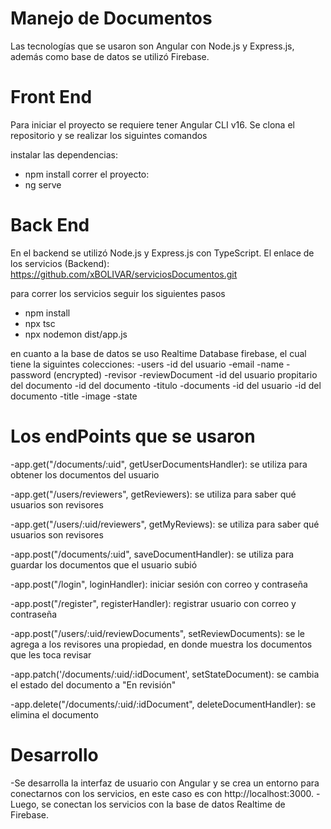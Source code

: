 # Manejo de Documentos
Las tecnologías que se usaron son Angular con Node.js y Express.js, además como base de datos se utilizó Firebase.

# Front End
Para iniciar el proyecto se requiere tener Angular CLI v16. 
Se clona el repositorio y se realizar los siguintes comandos

instalar las dependencias:
- npm install 
correr el proyecto:
- ng serve

# Back End
En el backend se utilizó Node.js y Express.js con TypeScript.
El enlace de los servicios (Backend):
https://github.com/xBOLIVAR/serviciosDocumentos.git

para correr los servicios seguir los siguientes pasos
- npm install
- npx tsc
- npx nodemon dist/app.js

en cuanto a la base de datos se uso Realtime Database firebase, el cual tiene la siguintes colecciones:
-users
  -id del usuario
    -email
    -name
    -password (encrypted)
    -revisor
    -reviewDocument
      -id del usuario propitario del documento
        -id del documento
          -titulo
-documents
 -id del usuario
  -id del documento
    -title
    -image
    -state

# Los endPoints que se usaron
-app.get("/documents/:uid", getUserDocumentsHandler): se utiliza para obtener los documentos del usuario

-app.get("/users/reviewers", getReviewers): se utiliza para saber qué usuarios son revisores

-app.get("/users/:uid/reviewers", getMyReviews): se utiliza para saber qué usuarios son revisores

-app.post("/documents/:uid", saveDocumentHandler): se utiliza para guardar los documentos que el usuario subió

-app.post("/login", loginHandler): iniciar sesión con correo y contraseña

-app.post("/register", registerHandler): registrar usuario con correo y contraseña

-app.post("/users/:uid/reviewDocuments", setReviewDocuments): se le agrega a los revisores una propiedad, en donde muestra los documentos que les toca revisar

-app.patch('/documents/:uid/:idDocument', setStateDocument): se cambia el estado del documento a "En revisión"

-app.delete("/documents/:uid/:idDocument", deleteDocumentHandler): se elimina el documento 

# Desarrollo
-Se desarrolla la interfaz de usuario con Angular y se crea un entorno para conectarnos con los servicios, en este caso es con http://localhost:3000.
-Luego, se conectan los servicios con la base de datos Realtime de Firebase.
